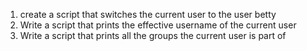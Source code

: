 1. create a script that switches the current user to the user betty
2. Write a script that prints the effective username of the current user
3. Write a script that prints all the groups the current user is part of
